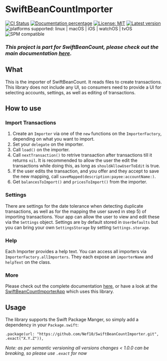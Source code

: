 # SwiftBeanCountImporter

[![CI Status](https://github.com/Nef10/SwiftBeanCountImporter/workflows/CI/badge.svg?event=push)](https://github.com/Nef10/SwiftBeanCountImporter/actions?query=workflow%3A%22CI%22) [![Documentation percentage](https://nef10.github.io/SwiftBeanCountImporter/badge.svg)](https://nef10.github.io/SwiftBeanCountImporter/) [![License: MIT](https://img.shields.io/github/license/Nef10/SwiftBeanCountImporter)](https://github.com/Nef10/SwiftBeanCountImporter/blob/main/LICENSE) [![Latest version](https://img.shields.io/github/v/release/Nef10/SwiftBeanCountImporter?label=SemVer&sort=semver)](https://github.com/Nef10/SwiftBeanCountImporter/releases) ![platforms supported: linux | macOS | iOS | watchOS | tvOS](https://img.shields.io/badge/platform-linux%20%7C%20macOS%20%7C%20iOS%20%7C%20watchOS%20%7C%20tvOS-blue) ![SPM compatible](https://img.shields.io/badge/SPM-compatible-blue)

### ***This project is part for SwiftBeanCount, please check out the main documentation [here](https://github.com/Nef10/SwiftBeanCount).***

## What

This is the importer of SwiftBeanCount. It reads files to create transactions. This library does not include any UI, so consumers need to provide a UI for selecting accounts, settings, as well as editing of transactions.

## How to use

### Import Transactions

1) Create an `Importer` via one of the `new` functions on the `ImporterFactory`, depending on what you want to import.
2) Set your `delegate` on the importer.
3) Call `load()` on the importer.
4) Call `nextTransaction()` to retrive transaction after transactions till it returns `nil`. It is recommended to allow the user the edit the transactions while doing this, as long as `shouldAllowUserToEdit` is true.
5) If the user edits the transaction, and you offer and they accept to save the new mapping, call `saveMapped(description:payee:accountName:)`.
6) Get `balancesToImport()` and `pricesToImport()` from the importer.

### Settings

There are settings for the date tolerance when detecting duplicate transactions, as well as for the mapping the user saved in step 5) of importing transactions. Your app can allow the user to view and edit these via the `Settings` object. Settings are by default stored in `UserDefaults` but you can bring your own `SettingsStorage` by setting `Settings.storage`.

### Help

Each Importer provides a help text. You can access all importers via `ImporterFactory.allImporters`. They each expose an `importerName` and `helpText` on the class.

### More

Please check out the complete documentation [here](https://nef10.github.io/SwiftBeanCountImporter/), or have a look at the [SwiftBeanCountImporterApp](https://github.com/Nef10/SwiftBeanCountImporterApp/) which uses this library.

## Usage

The library supports the Swift Package Manger, so simply add a dependency in your `Package.swift`:

```
.package(url: "https://github.com/Nef10/SwiftBeanCountImporter.git", .exact("X.Y.Z")),
```

*Note: as per semantic versioning all versions changes < 1.0.0 can be breaking, so please use `.exact` for now*
